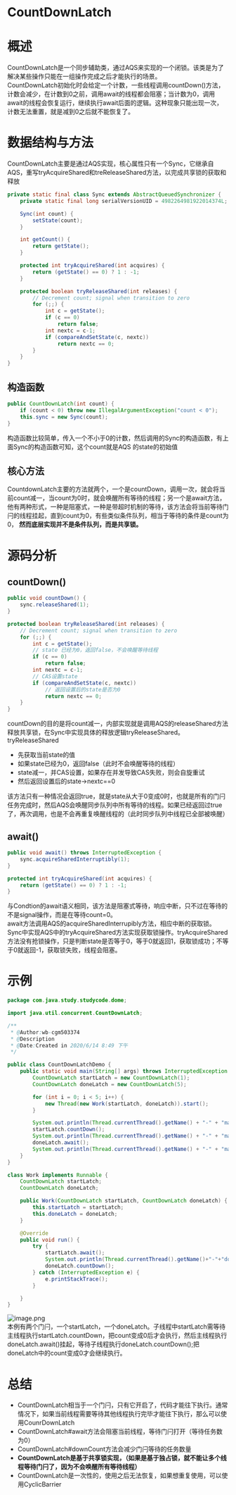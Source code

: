 # CountDownLatch

<a name="DJzA5"></a>
# 概述
CountDownLatch是一个同步辅助类，通过AQS来实现的一个闭锁。该类是为了解决某些操作只能在一组操作完成之后才能执行的场景。<br />CountDownLatch初始化时会给定一个计数，一些线程调用countDown()方法，计数会减少，在计数到0之前，调用await的线程都会阻塞；当计数为0，调用await的线程会恢复运行，继续执行await后面的逻辑。这种现象只能出现一次，计数无法重置，就是减到0之后就不能恢复了。

<a name="94Kjw"></a>
# 数据结构与方法
CountDownLatch主要是通过AQS实现，核心属性只有一个Sync，它继承自AQS，重写tryAcquireShared和treReleaseShared方法，以完成共享锁的获取和释放
```java
private static final class Sync extends AbstractQueuedSynchronizer {
    private static final long serialVersionUID = 4982264981922014374L;

    Sync(int count) {
        setState(count);
    }

    int getCount() {
        return getState();
    }

    protected int tryAcquireShared(int acquires) {
        return (getState() == 0) ? 1 : -1;
    }

    protected boolean tryReleaseShared(int releases) {
        // Decrement count; signal when transition to zero
        for (;;) {
            int c = getState();
            if (c == 0)
                return false;
            int nextc = c-1;
            if (compareAndSetState(c, nextc))
                return nextc == 0;
        }
    }
}
```
<a name="Ma8Hj"></a>
## 构造函数
```java
public CountDownLatch(int count) {
    if (count < 0) throw new IllegalArgumentException("count < 0");
    this.sync = new Sync(count);
}
```
构造函数比较简单，传入一个不小于0的计数，然后调用的Sync的构造函数，有上面Sync的构造函数可知，这个count就是AQS 的state的初始值
<a name="CWH9l"></a>
## 核心方法
CountdownLatch主要的方法就两个，一个是countDown，调用一次，就会将当前count减一，当count为0时，就会唤醒所有等待的线程；另一个是await方法，他有两种形式，一种是阻塞式，一种是带超时机制的等待，该方法会将当前等待门闩的线程挂起，直到count为0，有些类似条件队列，相当于等待的条件是count为0， **然而底层实现并不是条件队列，而是共享锁。** 
<a name="ZlOLV"></a>
# 源码分析
<a name="JSndp"></a>
## countDown()
```java
public void countDown() {
    sync.releaseShared(1);
}

protected boolean tryReleaseShared(int releases) {
    // Decrement count; signal when transition to zero
    for (;;) {
        int c = getState();
        // state 已经为0，返回false，不会唤醒等待线程
        if (c == 0)
            return false;
        int nextc = c-1;
        // CAS设置state
        if (compareAndSetState(c, nextc))
            // 返回设置后的state是否为0
            return nextc == 0;
    }
}
```
countDown的目的是将count减一，内部实现就是调用AQS的releaseShared方法释放共享锁，在Sync中实现具体的释放逻辑tryReleaseShared。<br />tryReleaseShared

- 先获取当前state的值
- 如果state已经为0，返回false（此时不会唤醒等待的线程）
- state减一，并CAS设置，如果存在并发导致CAS失败，则会自旋重试
- 然后返回设置后的state->nextc==0

该方法只有一种情况会返回true，就是state从大于0变成0时，也就是所有的门闩任务完成时，然后AQS会唤醒同步队列中所有等待的线程。如果已经返回过true 了，再次调用，也是不会再重复唤醒线程的（此时同步队列中线程已全部被唤醒）
<a name="8H84g"></a>
## await()
```java
public void await() throws InterruptedException {
    sync.acquireSharedInterruptibly(1);
}

protected int tryAcquireShared(int acquires) {
    return (getState() == 0) ? 1 : -1;
}
```
与Condtion的await语义相同，该方法是阻塞式等待，响应中断，只不过在等待的不是signal操作，而是在等待count=0。<br />await方法调用AQS的acquireSharedInterrupibly方法，相应中断的获取锁。Sync中实现AQS中的tryAcquireShared方法实现获取锁操作。tryAcquireShared方法没有抢锁操作，只是判断state是否等于0，等于0就返回1，获取锁成功；不等于0就返回-1，获取锁失败，线程会阻塞。<br />

<a name="zQFOk"></a>
# 示例
```java
package com.java.study.studycode.dome;

import java.util.concurrent.CountDownLatch;

/**
 * @Author:wb-cgm503374
 * @Description
 * @Date:Created in 2020/6/14 8:49 下午
 */

public class CountDownLatchDemo {
    public static void main(String[] args) throws InterruptedException {
        CountDownLatch startLatch = new CountDownLatch(1);
        CountDownLatch doneLatch = new CountDownLatch(5);

        for (int i = 0; i < 5; i++) {
            new Thread(new Work(startLatch, doneLatch)).start();
        }

        System.out.println(Thread.currentThread().getName() + "-" + "main方法 1111");
        startLatch.countDown();
        System.out.println(Thread.currentThread().getName() + "-" + "main方法 2222");
        doneLatch.await();
        System.out.println(Thread.currentThread().getName() + "-" + "main方法 3333");
    }
}

class Work implements Runnable {
    CountDownLatch startLatch;
    CountDownLatch doneLatch;

    public Work(CountDownLatch startLatch, CountDownLatch doneLatch) {
        this.startLatch = startLatch;
        this.doneLatch = doneLatch;
    }

    @Override
    public void run() {
        try {
            startLatch.await();
            System.out.println(Thread.currentThread().getName()+"-"+"doSomething 99999");
            doneLatch.countDown();
        } catch (InterruptedException e) {
            e.printStackTrace();
        }

    }
}
```
![image.png](../../../99-picture/屏幕快照-2020-06-14-下午9.01.54.png)<br />本例有两个门闩，一个startLatch，一个doneLatch。子线程中startLatch需等待主线程执行startLatch.countDown，把count变成0后才会执行，然后主线程执行doneLatch.await()挂起，等待子线程执行doneLatch.countDown();把doneLatch中的count变成0才会继续执行。

<a name="T0WWQ"></a>
# 总结

- CountDownLatch相当于一个门闩，只有它开启了，代码才能往下执行。通常情况下，如果当前线程需要等待其他线程执行完毕才能往下执行，那么可以使用CounrDownLatch
- CountDownLatch#await方法会阻塞当前线程，等待门闩打开（等待任务数为0）
- CountDownLatch#downCount方法会减少门闩等待的任务数量
- **CountDownLatch是基于共享锁实现，（如果是基于独占锁，就不能让多个线程等待门闩了，因为不会唤醒所有等待线程）**
- CountDownLatch是一次性的，使用之后无法恢复，如果想重复使用，可以使用CyclicBarrier
